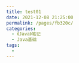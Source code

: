 ```yaml
---
title: test01
date: 2021-12-08 21:25:00
permalink: /pages/fb320c/
categories:
  - 《Java》笔记
  - Java基础
tags:
  - 
---
```


